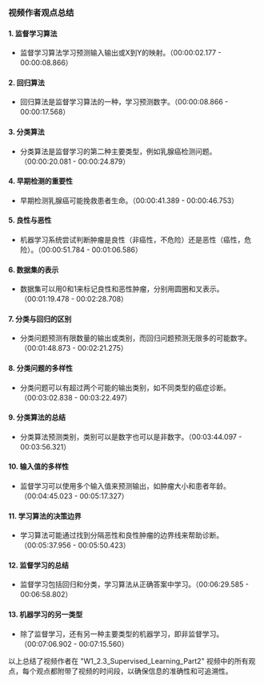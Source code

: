 ### 视频作者观点总结

#### 1. 监督学习算法
- 监督学习算法学习预测输入输出或X到Y的映射。（00:00:02.177 - 00:00:08.866）

#### 2. 回归算法
- 回归算法是监督学习算法的一种，学习预测数字。（00:00:08.866 - 00:00:17.568）

#### 3. 分类算法
- 分类算法是监督学习的第二种主要类型，例如乳腺癌检测问题。（00:00:20.081 - 00:00:24.879）

#### 4. 早期检测的重要性
- 早期检测乳腺癌可能挽救患者生命。（00:00:41.389 - 00:00:46.753）

#### 5. 良性与恶性
- 机器学习系统尝试判断肿瘤是良性（非癌性，不危险）还是恶性（癌性，危险）。（00:00:51.784 - 00:01:06.586）

#### 6. 数据集的表示
- 数据集可以用0和1来标记良性和恶性肿瘤，分别用圆圈和叉表示。（00:01:19.478 - 00:02:28.708）

#### 7. 分类与回归的区别
- 分类问题预测有限数量的输出或类别，而回归问题预测无限多的可能数字。（00:01:48.873 - 00:02:21.275）

#### 8. 分类问题的多样性
- 分类问题可以有超过两个可能的输出类别，如不同类型的癌症诊断。（00:03:02.838 - 00:03:22.497）

#### 9. 分类算法的总结
- 分类算法预测类别，类别可以是数字也可以是非数字。（00:03:44.097 - 00:03:56.321）

#### 10. 输入值的多样性
- 监督学习可以使用多个输入值来预测输出，如肿瘤大小和患者年龄。（00:04:45.023 - 00:05:17.327）

#### 11. 学习算法的决策边界
- 学习算法可能通过找到分隔恶性和良性肿瘤的边界线来帮助诊断。（00:05:37.956 - 00:05:50.423）

#### 12. 监督学习的总结
- 监督学习包括回归和分类，学习算法从正确答案中学习。（00:06:29.585 - 00:06:58.802）

#### 13. 机器学习的另一类型
- 除了监督学习，还有另一种主要类型的机器学习，即非监督学习。（00:07:06.902 - 00:07:15.560）

以上总结了视频作者在 "W1_2.3_Supervised_Learning_Part2" 视频中的所有观点，每个观点都附带了视频的时间段，以确保信息的准确性和可追溯性。